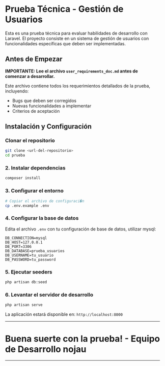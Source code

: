 # Prueba Técnica - Gestión de Usuarios

Esta es una prueba técnica para evaluar habilidades de desarrollo con Laravel. El proyecto consiste en un sistema de gestión de usuarios con funcionalidades específicas que deben ser implementadas.

##  Antes de Empezar

**IMPORTANTE: Lee el archivo `user_requirements_doc.md` antes de comenzar a desarrollar.**

Este archivo contiene todos los requerimientos detallados de la prueba, incluyendo:
- Bugs que deben ser corregidos
- Nuevas funcionalidades a implementar
- Criterios de aceptación

## Instalación y Configuración

### Clonar el repositorio
```bash
git clone <url-del-repositorio>
cd prueba
```

### 2. Instalar dependencias
```bash
composer install
```

### 3. Configurar el entorno
```bash
# Copiar el archivo de configuraci�n
cp .env.example .env

```

### 4. Configurar la base de datos
Edita el archivo `.env` con tu configuración de base de datos, utilizar mysql:

```env
DB_CONNECTION=mysql
DB_HOST=127.0.0.1
DB_PORT=3306
DB_DATABASE=prueba_usuarios
DB_USERNAME=tu_usuario
DB_PASSWORD=tu_password
```


### 5. Ejecutar seeders
```bash
php artisan db:seed
```

### 6. Levantar el servidor de desarrollo
```bash
php artisan serve
```

La aplicación estará disponible en: `http://localhost:8000`


---

# **Buena suerte con la prueba! - Equipo de Desarrollo nojau**

---
